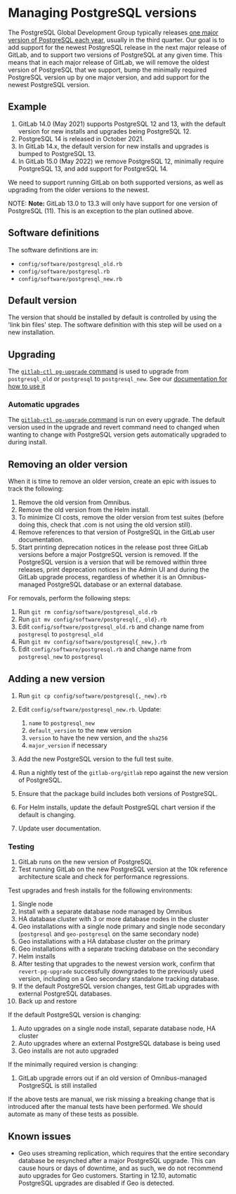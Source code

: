 # Managing PostgreSQL versions

The PostgreSQL Global Development Group typically releases [one major version of PostgreSQL each year](https://www.postgresql.org/support/versioning/), usually in the third quarter. Our goal is to add support for the newest PostgreSQL release in the next major release of GitLab, and to support two versions of PostgreSQL at any given time. This means that in each major release of GitLab, we will remove the oldest version of PostgreSQL that we support, bump the minimally required PostgreSQL version up by one major version, and add support for the newest PostgreSQL version. 

## Example

1. GitLab 14.0 (May 2021) supports PostgreSQL 12 and 13, with the default version for new installs and upgrades being PostgreSQL 12.
1. PostgreSQL 14 is released in October 2021.
1. In GitLab 14.x, the default version for new installs and upgrades is bumped to PostgreSQL 13.
1. In GitLab 15.0 (May 2022) we remove PostgreSQL 12, minimally require PostgreSQL 13, and add support for PostgreSQL 14.

We need to support running GitLab on both supported versions, as well as upgrading from the older versions to the newest.

NOTE: **Note:** GitLab 13.0 to 13.3 will only have support for one version of PostgreSQL (11). This is an exception to the plan outlined above. 

## Software definitions

The software definitions are in:

- `config/software/postgresql_old.rb`
- `config/software/postgresql.rb`
- `config/software/postgresql_new.rb`

## Default version

The version that should be installed by default is controlled by using the 'link bin files' step. The software definition with this step will be used on a new installation.

## Upgrading

The [`gitlab-ctl pg-upgrade` command](https://gitlab.com/gitlab-org/omnibus-gitlab/blob/master/files/gitlab-ctl-commands/pg-upgrade.rb) is used to upgrade from `postgresql_old` or `postgresql` to `postgresql_new`. See our [documentation for how to use it](../settings/database.md#upgrade-packaged-postgresql-server)

### Automatic upgrades

The [`gitlab-ctl pg-upgrade` command](https://gitlab.com/gitlab-org/omnibus-gitlab/blob/master/files/gitlab-ctl-commands/pg-upgrade.rb) is run on every upgrade. The default version used in the upgrade and revert command need to changed when wanting to change with PostgreSQL version gets automatically upgraded to during install.

## Removing an older version

When it is time to remove an older version, create an epic with issues to track the following:

1. Remove the old version from Omnibus.
1. Remove the old version from the Helm install.
1. To minimize CI costs, remove the older version from test suites (before doing this, check that .com is not using the old version still).
1. Remove references to that version of PostgreSQL in the GitLab user documentation.
1. Start printing deprecation notices in the release post three GitLab versions before a major PostgreSQL version is removed. If the PostgreSQL version is a version that will be removed within three releases, print deprecation notices in the Admin UI and during the GitLab upgrade process, regardless of whether it is an Omnibus-managed PostgreSQL database or an external database.

For removals, perform the following steps:

1. Run `git rm config/software/postgresql_old.rb`
1. Run `git mv config/software/postgresql{,_old}.rb`
1. Edit `config/software/postgresql_old.rb` and change name from `postgresql` to `postgresql_old`
1. Run `git mv config/software/postgresql{_new,}.rb`
1. Edit `config/software/postgresql.rb` and change name from `postgresql_new` to `postgresql`

## Adding a new version

1. Run `git cp config/software/postgresql{,_new}.rb`
1. Edit `config/software/postgresql_new.rb`. Update:

   1. `name` to `postgresql_new`
   1. `default_version` to the new version
   1. `version` to have the new version, and the `sha256`
   1. `major_version` if necessary


1. Add the new PostgreSQL version to the full test suite.
1. Run a nightly test of the `gitlab-org/gitlab` repo against the new version of PostgreSQL.
1. Ensure that the package build includes both versions of PostgreSQL.
1. For Helm installs, update the default PostgreSQL chart version if the default is changing.
1. Update user documentation.

### Testing
1.  GitLab runs on the new version of PostgreSQL
2.  Test running GitLab on the new PostgreSQL version at the 10k reference architecture scale and check for performance regressions.

Test upgrades and fresh installs for the following environments:

1. Single node
3. Install with a separate database node managed by Omnibus
3. HA database cluster with 3 or more database nodes in the cluster
2. Geo installations with a single node primary and single node secondary (`postgresql` and `geo-postgresql` on the same secondary node)
2. Geo installations with a HA database cluster on the primary
3. Geo installations with a separate tracking database on the secondary
4. Helm installs
2. After testing that upgrades to the newest version work, confirm that `revert-pg-upgrade` successfully downgrades to the previously used version, including on a Geo secondary standalone tracking database. 
3. If the default PostgreSQL version changes, test GitLab upgrades with external PostgreSQL databases.
4. Back up and restore

If the default PostgreSQL version is changing:
1. Auto upgrades on a single node install, separate database node, HA cluster
2. Auto upgrades where an external PostgreSQL database is being used
3. Geo installs are not auto upgraded

If the minimally required version is changing:
1.  GitLab upgrade errors out if an old version of Omnibus-managed PostgreSQL is still installed

If the above tests are manual, we risk missing a breaking change that is introduced after the manual tests have been performed. We should automate as many of these tests as possible.

## Known issues
*  Geo uses streaming replication, which requires that the entire secondary database be resynched after a major PostgreSQL upgrade. This can cause hours or days of downtime, and as such, we do not recommend auto upgrades for Geo customers. Starting in 12.10, automatic PostgreSQL upgrades are disabled if Geo is detected.